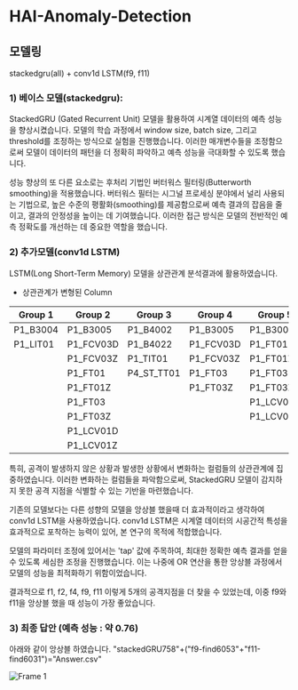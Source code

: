 # HAI-Anomaly-Detection
## 모델링
stackedgru(all) + conv1d LSTM(f9, f11)
### 1) 베이스 모델(stackedgru): 
StackedGRU (Gated Recurrent Unit) 모델을 활용하여 시계열 데이터의 예측 성능을 향상시켰습니다. 모델의 학습 과정에서 window size, batch size, 그리고 threshold를 조정하는 방식으로 실험을 진행했습니다. 이러한 매개변수들을 조정함으로써 모델이 데이터의 패턴을 더 정확히 파악하고 예측 성능을 극대화할 수 있도록 했습니다.

성능 향상의 또 다른 요소로는 후처리 기법인 버터워스 필터링(Butterworth smoothing)을 적용했습니다. 버터워스 필터는 시그널 프로세싱 분야에서 널리 사용되는 기법으로, 높은 수준의 평활화(smoothing)를 제공함으로써 예측 결과의 잡음을 줄이고, 결과의 안정성을 높이는 데 기여했습니다. 이러한 접근 방식은 모델의 전반적인 예측 정확도를 개선하는 데 중요한 역할을 했습니다.

### 2) 추가모델(conv1d LSTM)
LSTM(Long Short-Term Memory) 모델을 상관관계 분석결과에 활용하였습니다.

* 상관관계가 변형된 Column

| Group 1     | Group 2                           | Group 3                          | Group 4                          | Group 5                                      | Group 6           | Group 7       | Group 8                        | Group 9                 |
|-------------|-----------------------------------|----------------------------------|----------------------------------|----------------------------------------------|-------------------|---------------|-------------------------------|-------------------------|
| P1_B3004    | P1_B3005                          | P1_B4002                         | P1_B3005                         | P1_B3005                                     | P1_PCV02D         | P1_PIT01      | P1_TIT01                      | P2_VXT02                |
| P1_LIT01    | P1_FCV03D                         | P1_B4022                         | P1_FCV03D                        | P1_FT01                                      | P1_PCV02Z         | P4_ST_PT01    | P4_ST_TT01                    | P2_VXT03                |
|             | P1_FCV03Z                         | P1_TIT01                         | P1_FCV03Z                        | P1_FT01Z                                     |                   |               |                               | P2_VYT02                |
|             | P1_FT01                           | P4_ST_TT01                       | P1_FT03                          | P1_FT03                                      |                   |               |                               | P2_VYT03                |
|             | P1_FT01Z                          |                                  | P1_FT03Z                         | P1_FT03Z                                     |                   |               |                               |                         |
|             | P1_FT03                           |                                  |                                  | P1_LCV01D                                    |                   |               |                               |                         |
|             | P1_FT03Z                          |                                  |                                  | P1_LCV01Z                                    |                   |               |                               |                         |
|             | P1_LCV01D                         |                                  |                                  |                                              |                   |               |                               |                         |
|             | P1_LCV01Z                         |                                  |                                  |                                              |                   |               |                               |                         |

특히, 공격이 발생하지 않은 상황과 발생한 상황에서 변화하는 컬럼들의 상관관계에 집중하였습니다. 이러한 변화하는 컬럼들을 파악함으로써, StackedGRU 모델이 감지하지 못한 공격 지점을 식별할 수 있는 기반을 마련했습니다.

기존의 모델보다는 다른 성향의 모델을 앙상블 했을때 더 효과적이라고 생각하여 conv1d LSTM을 사용하였습니다. conv1d LSTM은 시계열 데이터의 시공간적 특성을 효과적으로 포착하는 능력이 있어, 본 연구의 목적에 적합했습니다.

모델의 파라미터 조정에 있어서는 'tap' 값에 주목하여, 최대한 정확한 예측 결과를 얻을 수 있도록 세심한 조정을 진행했습니다. 이는 나중에 OR 연산을 통한 앙상블 과정에서 모델의 성능을 최적화하기 위함이었습니다.

결과적으로 f1, f2, f4, f9, f11 이렇게 5개의 공격지점을 더 찾을 수 있었는데, 이중 f9와 f11을 앙상블 했을 때 성능이 가장 좋았습니다.

### 3) 최종 답안 (예측 성능 : 약 0.76)
아래와 같이 앙상블 하였습니다.
"stackedGRU758"+("f9-find6053"+"f11-find6031")="Answer.csv"

![Frame 1](https://github.com/S-SIRIUS/HAI-Anomaly-Detection/assets/109223193/ce33a2c3-6528-4436-9ff3-e92543b0eb66)


